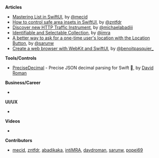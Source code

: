 
**Articles**

* [Mastering List in SwiftUI](https://swiftwithmajid.com/2021/06/16/mastering-list-in-swiftui/), by [@mecid](https://twitter.com/mecid)
* [How to control safe area insets in SwiftUI](https://www.fivestars.blog/articles/safe-area-insets/), by [@zntfdr](https://twitter.com/zntfdr)
* [Discover new HTTP Traffic Instrument](https://michaelabadi.com/articles/analyse-http-instruments/), by [@michaelabadiii](https://twitter.com/michaelabadiii)
* [Identifiable and Selectable Collection](https://www.linkedin.com/pulse/identifiable-selectable-collection-inti-albuquerque/?trackingId=Rfh2KQc8qfeOMwFEGUvoew%3D%3D), by [@imra](https://twitter.com/imra17848920)
* [A better way to ask for a one-time user's location with the Location Button](https://sarunw.com/posts/location-button/), by [@sarunw](https://twitter.com/sarunw)
* [Create a web browser with WebKit and SwiftUI](https://benoitpasquier.com/create-webview-in-swiftui/), by [@benoitpasquier_](https://twitter.com/benoitpasquier_)

**Tools/Controls**

* [PreciseDecimal](https://github.com/davdroman/PreciseDecimal) - Precise JSON decimal parsing for Swift 🧮, by [David Roman](https://github.com/davdroman)

**Business/Career**

* 

**UI/UX**

* 

**Videos**

* 

**Contributors**

* [mecid](https://github.com/mecid), [zntfdr](https://github.com/zntfdr), [abadikaka](https://github.com/abadikaka), [intiMRA](https://github.com/intiMRA), [davdroman](https://github.com/davdroman), [sarunw](https://github.com/sarunw), [popei69](https://github.com/popei69)
